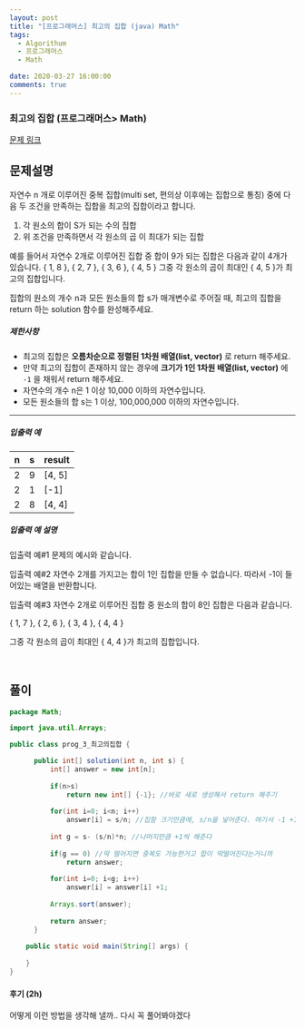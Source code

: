 ```yaml
---
layout: post
title: "[프로그래머스] 최고의 집합 (java) Math"
tags:
  - Algorithum
  - 프로그래머스
  - Math

date: 2020-03-27 16:00:00
comments: true
---
```




###   최고의 집합 (프로그래머스> Math)

[문제 링크](https://programmers.co.kr/learn/courses/30/lessons/12938 )

## 문제설명

자연수 n 개로 이루어진 중복 집합(multi set, 편의상 이후에는 집합으로 통칭) 중에 다음 두 조건을 만족하는 집합을 최고의 집합이라고 합니다.

1. 각 원소의 합이 S가 되는 수의 집합
2. 위 조건을 만족하면서 각 원소의 곱 이 최대가 되는 집합

예를 들어서 자연수 2개로 이루어진 집합 중 합이 9가 되는 집합은 다음과 같이 4개가 있습니다.
{ 1, 8 }, { 2, 7 }, { 3, 6 }, { 4, 5 }
그중 각 원소의 곱이 최대인 { 4, 5 }가 최고의 집합입니다.

집합의 원소의 개수 n과 모든 원소들의 합 s가 매개변수로 주어질 때, 최고의 집합을 return 하는 solution 함수를 완성해주세요.

##### 제한사항

- 최고의 집합은 **오름차순으로 정렬된 1차원 배열(list, vector)** 로 return 해주세요.
- 만약 최고의 집합이 존재하지 않는 경우에 **크기가 1인 1차원 배열(list, vector)** 에 `-1` 을 채워서 return 해주세요.
- 자연수의 개수 n은 1 이상 10,000 이하의 자연수입니다.
- 모든 원소들의 합 s는 1 이상, 100,000,000 이하의 자연수입니다.

------

##### 입출력 예

| n    | s    | result |
| ---- | ---- | ------ |
| 2    | 9    | [4, 5] |
| 2    | 1    | [-1]   |
| 2    | 8    | [4, 4] |

##### 입출력 예 설명

입출력 예#1
문제의 예시와 같습니다.

입출력 예#2
자연수 2개를 가지고는 합이 1인 집합을 만들 수 없습니다. 따라서 -1이 들어있는 배열을 반환합니다.

입출력 예#3
자연수 2개로 이루어진 집합 중 원소의 합이 8인 집합은 다음과 같습니다.

{ 1, 7 }, { 2, 6 }, { 3, 4 }, { 4, 4 }

그중 각 원소의 곱이 최대인 { 4, 4 }가 최고의 집합입니다.

<br>

## 풀이

```java
package Math;

import java.util.Arrays;

public class prog_3_최고의집합 {

	  public int[] solution(int n, int s) {
	      int[] answer = new int[n];
	      
	      if(n>s)
	    	  return new int[] {-1}; //바로 새로 생성해서 return 해주기
	      
	      for(int i=0; i<n; i++)
	    	  answer[i] = s/n; //집함 크기만큼에, s/n을 넣어준다. 여기서 -1 +1 해주는게 가장 큰수가 나올 가능성 높음
	      
	      int g = s- (s/n)*n; //나머지만큼 +1씩 해준다
	      
	      if(g == 0) //딱 떨어지면 중복도 가능한거고 합이 딱떨어진다는거니까
	    	  return answer;
	      
	      for(int i=0; i<g; i++)
	    	  answer[i] = answer[i] +1;
	      
	      Arrays.sort(answer);
	      
	      return answer;
	  }
	
	public static void main(String[] args) {
		
	}
}

```

#### 후기 (2h)

어떻게 이런 방법을 생각해 낼까.. 다시 꼭 풀어봐야겠다